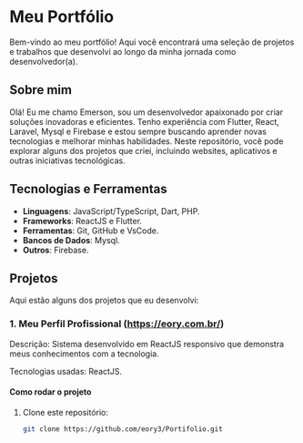 # Meu Portfólio

Bem-vindo ao meu portfólio! Aqui você encontrará uma seleção de projetos e trabalhos que desenvolvi ao longo da minha jornada como desenvolvedor(a).

## Sobre mim

Olá! Eu me chamo Emerson, sou um desenvolvedor apaixonado por criar soluções inovadoras e eficientes. Tenho experiência com Flutter, React, Laravel, Mysql e Firebase e estou sempre buscando aprender novas tecnologias e melhorar minhas habilidades. Neste repositório, você pode explorar alguns dos projetos que criei, incluindo websites, aplicativos e outras iniciativas tecnológicas.

## Tecnologias e Ferramentas

- **Linguagens**: JavaScript/TypeScript, Dart, PHP.
- **Frameworks**: ReactJS e Flutter.
- **Ferramentas**: Git, GitHub e VsCode.
- **Bancos de Dados**: Mysql.
- **Outros**: Firebase.

## Projetos

Aqui estão alguns dos projetos que eu desenvolvi:

### 1. Meu Perfil Profissional (https://eory.com.br/)
Descrição: Sistema desenvolvido em ReactJS responsivo que demonstra meus conhecimentos com a tecnologia.

Tecnologias usadas: ReactJS.

#### Como rodar o projeto
1. Clone este repositório:  
   ```bash
   git clone https://github.com/eory3/Portifolio.git
